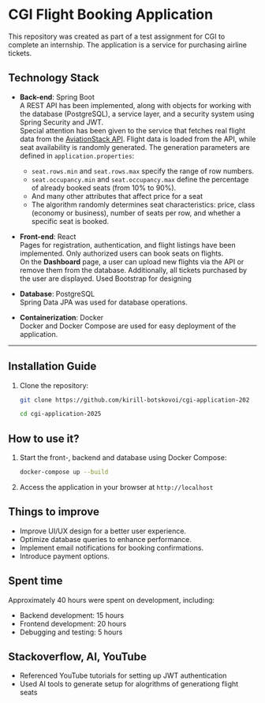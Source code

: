 # CGI Flight Booking Application  

This repository was created as part of a test assignment for CGI to complete an internship. The application is a service for purchasing airline tickets.  

## Technology Stack  
- **Back-end**: Spring Boot  
  A REST API has been implemented, along with objects for working with the database (PostgreSQL), a service layer, and a security system using Spring Security and JWT.  
  Special attention has been given to the service that fetches real flight data from the [AviationStack API](https://aviationstack.com/). Flight data is loaded from the API, while seat availability is randomly generated. The generation parameters are defined in `application.properties`:  
  - `seat.rows.min` and `seat.rows.max` specify the range of row numbers.  
  - `seat.occupancy.min` and `seat.occupancy.max` define the percentage of already booked seats (from 10% to 90%).  
  - And many other attributes that affect price for a seat  
  - The algorithm randomly determines seat characteristics: price, class (economy or business), number of seats per row, and whether a specific seat is booked.  

- **Front-end**: React  
  Pages for registration, authentication, and flight listings have been implemented. Only authorized users can book seats on flights.  
  On the **Dashboard** page, a user can upload new flights via the API or remove them from the database. Additionally, all tickets purchased by the user are displayed.  Used Bootstrap for designing 

- **Database**: PostgreSQL  
  Spring Data JPA was used for database operations.  

- **Containerization**: Docker  
  Docker and Docker Compose are used for easy deployment of the application.  

---  

## Installation Guide  
1. Clone the repository:  
   ```bash
   git clone https://github.com/kirill-botskovoi/cgi-application-202

   cd cgi-application-2025
   ```

## How to use it?
1. Start the front-, backend and database using Docker Compose:
   ```bash
   docker-compose up --build
   ```
2. Access the application in your browser at `http://localhost`

## Things to improve
- Improve UI/UX design for a better user experience.
- Optimize database queries to enhance performance.
- Implement email notifications for booking confirmations.
- Introduce payment options.

## Spent time
Approximately 40 hours were spent on development, including:
- Backend development: 15 hours
- Frontend development: 20 hours
- Debugging and testing: 5 hours

## Stackoverflow, AI, YouTube
- Referenced YouTube tutorials for setting up JWT authentication
- Used AI tools to generate setup for alogrithms of generationg flight seats

